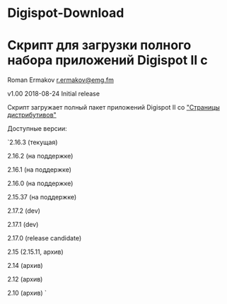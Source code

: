 # Digispot-Download
Скрипт для загрузки полного набора приложений Digispot II с 
================================================================
Roman Ermakov <r.ermakov@emg.fm>

v1.00 2018-08-24 Initial release


Скрипт загружает полный пакет приложений Digispot II со ["Страницы дистрибутивов"][1]

Доступные версии:

`2.16.3 (текущая)

2.16.2 (на поддержке)

2.16.1 (на поддержке)

2.16.0 (на поддержке)

2.15.37 (на поддержке)

2.17.2 (dev)

2.17.1 (dev)

2.17.0 (release candidate)

2.15 (2.15.11, архив)

2.14 (архив)

2.12 (архив)

2.10 (архив)
`

[1]: 
https://redmine.digispot.ru/projects/digispot/wiki/%D0%92%D0%B5%D1%80%D1%81%D0%B8%D0%B8_%D0%9F%D0%9E_Digispot